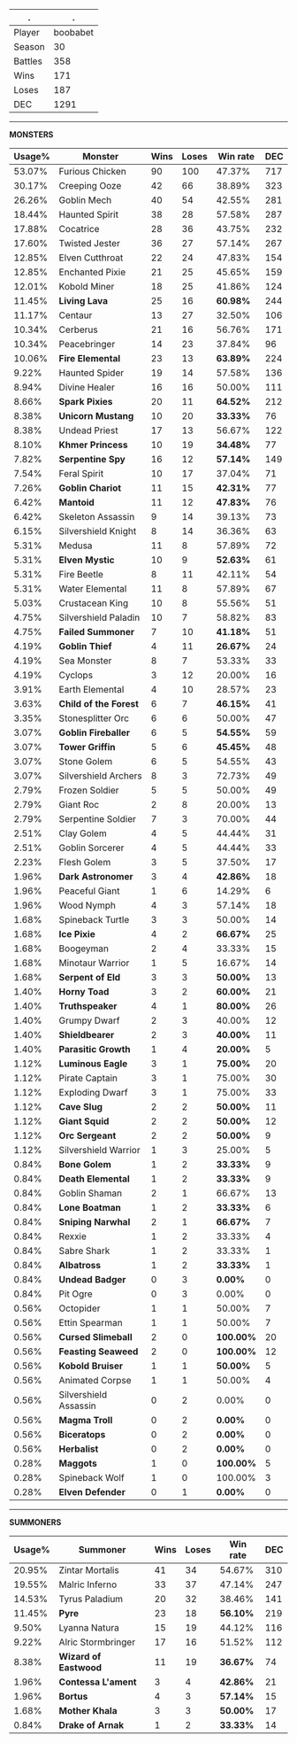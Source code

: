 .|.
|-|-
Player|boobabet
Season|30
Battles|358
Wins|171
Loses|187
DEC|1291

---
**MONSTERS**

Usage%|Monster|Wins|Loses|Win rate|DEC|
-|-|-|-|-|-|
53.07%|Furious Chicken|90|100|47.37%|717|
30.17%|Creeping Ooze|42|66|38.89%|323|
26.26%|Goblin Mech|40|54|42.55%|281|
18.44%|Haunted Spirit|38|28|57.58%|287|
17.88%|Cocatrice|28|36|43.75%|232|
17.60%|Twisted Jester|36|27|57.14%|267|
12.85%|Elven Cutthroat|22|24|47.83%|154|
12.85%|Enchanted Pixie|21|25|45.65%|159|
12.01%|Kobold Miner|18|25|41.86%|124|
11.45%|**Living Lava**|25|16|**60.98%**|244|
11.17%|Centaur|13|27|32.50%|106|
10.34%|Cerberus|21|16|56.76%|171|
10.34%|Peacebringer|14|23|37.84%|96|
10.06%|**Fire Elemental**|23|13|**63.89%**|224|
9.22%|Haunted Spider|19|14|57.58%|136|
8.94%|Divine Healer|16|16|50.00%|111|
8.66%|**Spark Pixies**|20|11|**64.52%**|212|
8.38%|**Unicorn Mustang**|10|20|**33.33%**|76|
8.38%|Undead Priest|17|13|56.67%|122|
8.10%|**Khmer Princess**|10|19|**34.48%**|77|
7.82%|**Serpentine Spy**|16|12|**57.14%**|149|
7.54%|Feral Spirit|10|17|37.04%|71|
7.26%|**Goblin Chariot**|11|15|**42.31%**|77|
6.42%|**Mantoid**|11|12|**47.83%**|76|
6.42%|Skeleton Assassin|9|14|39.13%|73|
6.15%|Silvershield Knight|8|14|36.36%|63|
5.31%|Medusa|11|8|57.89%|72|
5.31%|**Elven Mystic**|10|9|**52.63%**|61|
5.31%|Fire Beetle|8|11|42.11%|54|
5.31%|Water Elemental|11|8|57.89%|67|
5.03%|Crustacean King|10|8|55.56%|51|
4.75%|Silvershield Paladin|10|7|58.82%|83|
4.75%|**Failed Summoner**|7|10|**41.18%**|51|
4.19%|**Goblin Thief**|4|11|**26.67%**|24|
4.19%|Sea Monster|8|7|53.33%|33|
4.19%|Cyclops|3|12|20.00%|16|
3.91%|Earth Elemental|4|10|28.57%|23|
3.63%|**Child of the Forest**|6|7|**46.15%**|41|
3.35%|Stonesplitter Orc|6|6|50.00%|47|
3.07%|**Goblin Fireballer**|6|5|**54.55%**|59|
3.07%|**Tower Griffin**|5|6|**45.45%**|48|
3.07%|Stone Golem|6|5|54.55%|43|
3.07%|Silvershield Archers|8|3|72.73%|49|
2.79%|Frozen Soldier|5|5|50.00%|49|
2.79%|Giant Roc|2|8|20.00%|13|
2.79%|Serpentine Soldier|7|3|70.00%|44|
2.51%|Clay Golem|4|5|44.44%|31|
2.51%|Goblin Sorcerer|4|5|44.44%|33|
2.23%|Flesh Golem|3|5|37.50%|17|
1.96%|**Dark Astronomer**|3|4|**42.86%**|18|
1.96%|Peaceful Giant|1|6|14.29%|6|
1.96%|Wood Nymph|4|3|57.14%|18|
1.68%|Spineback Turtle|3|3|50.00%|14|
1.68%|**Ice Pixie**|4|2|**66.67%**|25|
1.68%|Boogeyman|2|4|33.33%|15|
1.68%|Minotaur Warrior|1|5|16.67%|14|
1.68%|**Serpent of Eld**|3|3|**50.00%**|13|
1.40%|**Horny Toad**|3|2|**60.00%**|21|
1.40%|**Truthspeaker**|4|1|**80.00%**|26|
1.40%|Grumpy Dwarf|2|3|40.00%|12|
1.40%|**Shieldbearer**|2|3|**40.00%**|11|
1.40%|**Parasitic Growth**|1|4|**20.00%**|5|
1.12%|**Luminous Eagle**|3|1|**75.00%**|20|
1.12%|Pirate Captain|3|1|75.00%|30|
1.12%|Exploding Dwarf|3|1|75.00%|33|
1.12%|**Cave Slug**|2|2|**50.00%**|11|
1.12%|**Giant Squid**|2|2|**50.00%**|12|
1.12%|**Orc Sergeant**|2|2|**50.00%**|9|
1.12%|Silvershield Warrior|1|3|25.00%|5|
0.84%|**Bone Golem**|1|2|**33.33%**|9|
0.84%|**Death Elemental**|1|2|**33.33%**|9|
0.84%|Goblin Shaman|2|1|66.67%|13|
0.84%|**Lone Boatman**|1|2|**33.33%**|6|
0.84%|**Sniping Narwhal**|2|1|**66.67%**|7|
0.84%|Rexxie|1|2|33.33%|4|
0.84%|Sabre Shark|1|2|33.33%|1|
0.84%|**Albatross**|1|2|**33.33%**|1|
0.84%|**Undead Badger**|0|3|**0.00%**|0|
0.84%|Pit Ogre|0|3|0.00%|0|
0.56%|Octopider|1|1|50.00%|7|
0.56%|Ettin Spearman|1|1|50.00%|7|
0.56%|**Cursed Slimeball**|2|0|**100.00%**|20|
0.56%|**Feasting Seaweed**|2|0|**100.00%**|12|
0.56%|**Kobold Bruiser**|1|1|**50.00%**|5|
0.56%|Animated Corpse|1|1|50.00%|4|
0.56%|Silvershield Assassin|0|2|0.00%|0|
0.56%|**Magma Troll**|0|2|**0.00%**|0|
0.56%|**Biceratops**|0|2|**0.00%**|0|
0.56%|**Herbalist**|0|2|**0.00%**|0|
0.28%|**Maggots**|1|0|**100.00%**|5|
0.28%|Spineback Wolf|1|0|100.00%|3|
0.28%|**Elven Defender**|0|1|**0.00%**|0|

---
**SUMMONERS**

Usage%|Summoner|Wins|Loses|Win rate|DEC|
-|-|-|-|-|-|
20.95%|Zintar Mortalis|41|34|54.67%|310|
19.55%|Malric Inferno|33|37|47.14%|247|
14.53%|Tyrus Paladium|20|32|38.46%|141|
11.45%|**Pyre**|23|18|**56.10%**|219|
9.50%|Lyanna Natura|15|19|44.12%|116|
9.22%|Alric Stormbringer|17|16|51.52%|112|
8.38%|**Wizard of Eastwood**|11|19|**36.67%**|74|
1.96%|**Contessa L'ament**|3|4|**42.86%**|21|
1.96%|**Bortus**|4|3|**57.14%**|15|
1.68%|**Mother Khala**|3|3|**50.00%**|17|
0.84%|**Drake of Arnak**|1|2|**33.33%**|14|

